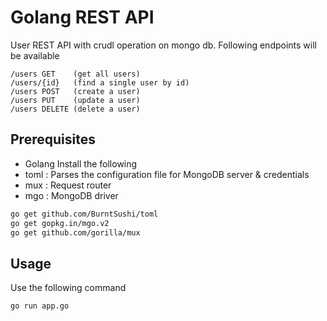 # Golang REST API

User REST API with crudl operation on mongo db. Following endpoints will be available 

    /users GET    (get all users)
    /users/{id}   (find a single user by id)
    /users POST   (create a user)
    /users PUT    (update a user)
    /users DELETE (delete a user) 

## Prerequisites

- Golang
Install the following
- toml : Parses the configuration file for MongoDB server & credentials
- mux : Request router 
- mgo : MongoDB driver
```bash
go get github.com/BurntSushi/toml
go get gopkg.in/mgo.v2
go get github.com/gorilla/mux  
```

## Usage
Use the following command

```bash
go run app.go
```
